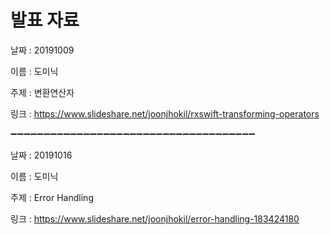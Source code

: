 # 발표 자료

날짜 : 20191009

이름 : 도미닉

주제 : 변환연산자

링크 : https://www.slideshare.net/joonjhokil/rxswift-transforming-operators

➖➖➖➖➖➖➖➖➖➖➖➖➖➖➖➖➖➖➖➖➖➖➖➖➖➖➖➖➖➖➖➖➖➖➖➖➖

날짜 : 20191016

이름 : 도미닉

주제 : Error Handling

링크 : https://www.slideshare.net/joonjhokil/error-handling-183424180
